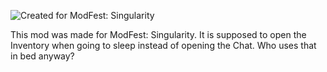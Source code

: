 ![Created for ModFest: Singularity](https://cdn.discordapp.com/attachments/634061748105904131/1089027708371079229/cozy_64h.png)

This mod was made for ModFest: Singularity. It is supposed to open the Inventory when going to sleep instead of opening the Chat. Who uses that in bed anyway?
